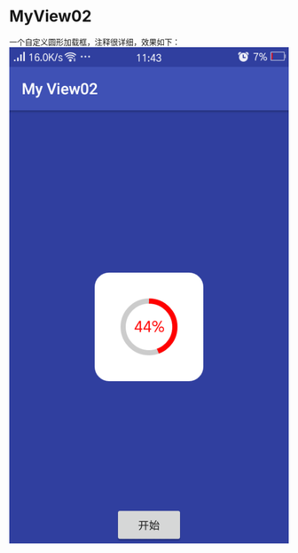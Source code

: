 # MyView02
一个自定义圆形加载框，注释很详细，效果如下：
![](https://github.com/JingShan666/MyView02/raw/master/screenshots/abs.png)

